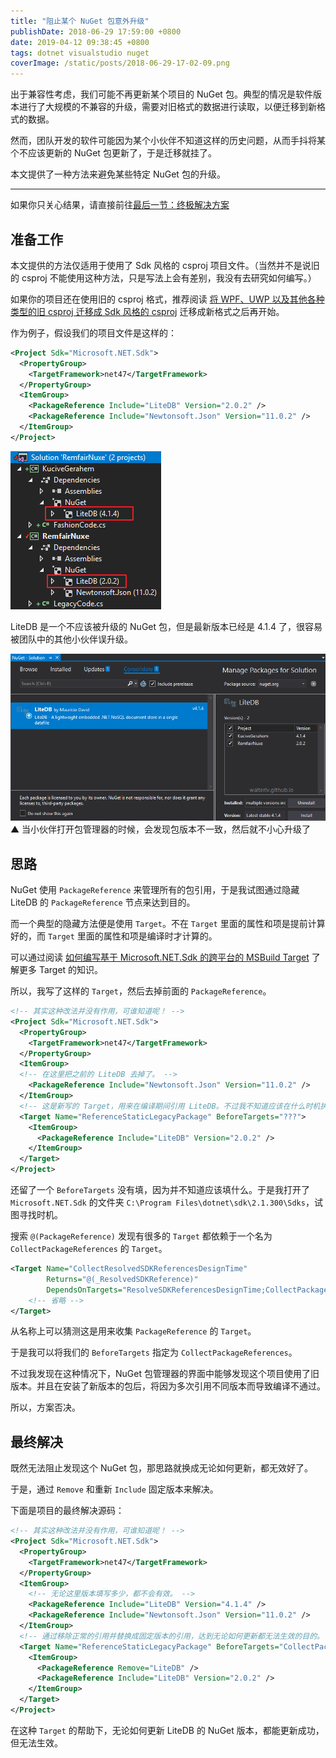 ```yaml
---
title: "阻止某个 NuGet 包意外升级"
publishDate: 2018-06-29 17:59:00 +0800
date: 2019-04-12 09:38:45 +0800
tags: dotnet visualstudio nuget
coverImage: /static/posts/2018-06-29-17-02-09.png
---
```


出于兼容性考虑，我们可能不再更新某个项目的 NuGet 包。典型的情况是软件版本进行了大规模的不兼容的升级，需要对旧格式的数据进行读取，以便迁移到新格式的数据。

然而，团队开发的软件可能因为某个小伙伴不知道这样的历史问题，从而手抖将某个不应该更新的 NuGet 包更新了，于是迁移就挂了。

本文提供了一种方法来避免某些特定 NuGet 包的升级。

---

如果你只关心结果，请直接前往[最后一节：终极解决方案](#%E6%9C%80%E7%BB%88%E8%A7%A3%E5%86%B3)

## 准备工作

本文提供的方法仅适用于使用了 Sdk 风格的 csproj 项目文件。（当然并不是说旧的 csproj 不能使用这种方法，只是写法上会有差别，我没有去研究如何编写。）

如果你的项目还在使用旧的 csproj 格式，推荐阅读 [将 WPF、UWP 以及其他各种类型的旧 csproj 迁移成 Sdk 风格的 csproj](/post/introduce-new-style-csproj-into-net-framework) 迁移成新格式之后再开始。

作为例子，假设我们的项目文件是这样的：

```xml
<Project Sdk="Microsoft.NET.Sdk">
  <PropertyGroup>
    <TargetFramework>net47</TargetFramework>
  </PropertyGroup>
  <ItemGroup>
    <PackageReference Include="LiteDB" Version="2.0.2" />
    <PackageReference Include="Newtonsoft.Json" Version="11.0.2" />
  </ItemGroup>
</Project>
```

![不一致的 LiteDB 版本](/static/posts/2018-06-29-17-02-09.png)

LiteDB 是一个不应该被升级的 NuGet 包，但是最新版本已经是 4.1.4 了，很容易被团队中的其他小伙伴误升级。

![包管理器](/static/posts/2018-06-29-17-04-14.png)  
▲ 当小伙伴打开包管理器的时候，会发现包版本不一致，然后就不小心升级了

## 思路

NuGet 使用 `PackageReference` 来管理所有的包引用，于是我试图通过隐藏 LiteDB 的 `PackageReference` 节点来达到目的。

而一个典型的隐藏方法便是使用 `Target`。不在 `Target` 里面的属性和项是提前计算好的，而 `Target` 里面的属性和项是编译时才计算的。

可以通过阅读 [如何编写基于 Microsoft.NET.Sdk 的跨平台的 MSBuild Target](/post/write-msbuild-target) 了解更多 Target 的知识。

所以，我写了这样的 `Target`，然后去掉前面的 `PackageReference`。

```xml
<!-- 其实这种改法并没有作用，可谁知道呢！ -->
<Project Sdk="Microsoft.NET.Sdk">
  <PropertyGroup>
    <TargetFramework>net47</TargetFramework>
  </PropertyGroup>
  <ItemGroup>
  <!-- 在这里把之前的 LiteDB 去掉了。 -->
    <PackageReference Include="Newtonsoft.Json" Version="11.0.2" />
  </ItemGroup>
  <!-- 这是新写的 Target，用来在编译期间引用 LiteDB。不过我不知道应该在什么时机执行。 -->
  <Target Name="ReferenceStaticLegacyPackage" BeforeTargets="???">
    <ItemGroup>
      <PackageReference Include="LiteDB" Version="2.0.2" />
    </ItemGroup>
  </Target>
</Project>
```

还留了一个 `BeforeTargets` 没有填，因为并不知道应该填什么。于是我打开了 `Microsoft.NET.Sdk` 的文件夹 `C:\Program Files\dotnet\sdk\2.1.300\Sdks`，试图寻找时机。

搜索 `@(PackageReference)` 发现有很多的 `Target` 都依赖于一个名为 `CollectPackageReferences` 的 `Target`。

```xml
<Target Name="CollectResolvedSDKReferencesDesignTime"
        Returns="@(_ResolvedSDKReference)"
        DependsOnTargets="ResolveSDKReferencesDesignTime;CollectPackageReferences">
    <!-- 省略 -->
</Target>
```

从名称上可以猜测这是用来收集 `PackageReference` 的 `Target`。

于是我可以将我们的 `BeforeTargets` 指定为 `CollectPackageReferences`。

不过我发现在这种情况下，NuGet 包管理器的界面中能够发现这个项目使用了旧版本。并且在安装了新版本的包后，将因为多次引用不同版本而导致编译不通过。

所以，方案否决。

## 最终解决

既然无法阻止发现这个 NuGet 包，那思路就换成无论如何更新，都无效好了。

于是，通过 `Remove` 和重新 `Include` 固定版本来解决。

下面是项目的最终解决源码：

```xml
<!-- 其实这种改法并没有作用，可谁知道呢！ -->
<Project Sdk="Microsoft.NET.Sdk">
  <PropertyGroup>
    <TargetFramework>net47</TargetFramework>
  </PropertyGroup>
  <ItemGroup>
    <!-- 无论这里版本填写多少，都不会有效。 -->
    <PackageReference Include="LiteDB" Version="4.1.4" />
    <PackageReference Include="Newtonsoft.Json" Version="11.0.2" />
  </ItemGroup>
  <!-- 通过移除正常的引用并替换成固定版本的引用，达到无论如何更新都无法生效的目的。 -->
  <Target Name="ReferenceStaticLegacyPackage" BeforeTargets="CollectPackageReferences">
    <ItemGroup>
      <PackageReference Remove="LiteDB" />
      <PackageReference Include="LiteDB" Version="2.0.2" />
    </ItemGroup>
  </Target>
</Project>
```

在这种 `Target` 的帮助下，无论如何更新 LiteDB 的 NuGet 版本，都能更新成功，但无法生效。

